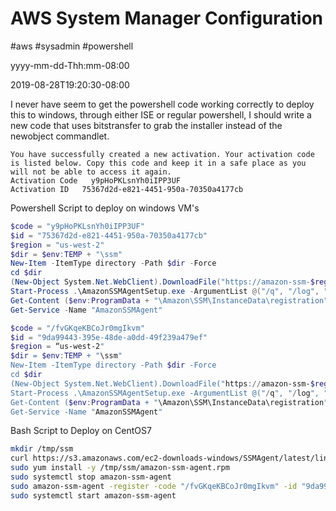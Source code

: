 # AWS System Manager Configuration
#aws #sysadmin #powershell 

yyyy-mm-dd-Thh:mm-08:00

2019-08-28T19:20:30-08:00

I never have seem to get the powershell code working correctly to deploy this to windows, through either ISE or regular powershell, I should write a new code that uses bitstransfer to grab the installer instead of the newobject commandlet.

```
You have successfully created a new activation. Your activation code is listed below. Copy this code and keep it in a safe place as you will not be able to access it again.
Activation Code   y9pHoPKLsnYh0iIPP3UF
Activation ID   75367d2d-e821-4451-950a-70350a4177cb
```

Powershell Script to deploy on windows VM's

```powershell
$code = "y9pHoPKLsnYh0iIPP3UF"
$id = "75367d2d-e821-4451-950a-70350a4177cb"
$region = "us-west-2"
$dir = $env:TEMP + "\ssm"
New-Item -ItemType directory -Path $dir -Force
cd $dir
(New-Object System.Net.WebClient).DownloadFile("https://amazon-ssm-$region.s3.amazonaws.com/latest/windows_amd64/AmazonSSMAgentSetup.exe", $dir + "\AmazonSSMAgentSetup.exe")
Start-Process .\AmazonSSMAgentSetup.exe -ArgumentList @("/q", "/log", "install.log", "CODE=$code", "ID=$id", "REGION=$region") -Wait
Get-Content ($env:ProgramData + "\Amazon\SSM\InstanceData\registration")
Get-Service -Name "AmazonSSMAgent"
```

```powershell
$code = "/fvGKqeKBCoJr0mgIkvm"
$id = "9da99443-395e-48de-a0dd-49f239a479ef"
$region = “us-west-2"
$dir = $env:TEMP + "\ssm"
New-Item -ItemType directory -Path $dir -Force
cd $dir
(New-Object System.Net.WebClient).DownloadFile("https://amazon-ssm-$region.s3.amazonaws.com/latest/windows_amd64/AmazonSSMAgentSetup.exe", $dir + "\AmazonSSMAgentSetup.exe")
Start-Process .\AmazonSSMAgentSetup.exe -ArgumentList @("/q", "/log", "install.log", "CODE=$code", "ID=$id", "REGION=$region") -Wait
Get-Content ($env:ProgramData + "\Amazon\SSM\InstanceData\registration")
Get-Service -Name "AmazonSSMAgent"
```

Bash Script to Deploy on CentOS7

```bash
mkdir /tmp/ssm
curl https://s3.amazonaws.com/ec2-downloads-windows/SSMAgent/latest/linux_amd64/amazon-ssm-agent.rpm -o /tmp/ssm/amazon-ssm-agent.rpm
sudo yum install -y /tmp/ssm/amazon-ssm-agent.rpm
sudo systemctl stop amazon-ssm-agent
sudo amazon-ssm-agent -register -code "/fvGKqeKBCoJr0mgIkvm" -id "9da99443-395e-48de-a0dd-49f239a479ef" -region "us-west-2"
sudo systemctl start amazon-ssm-agent
```